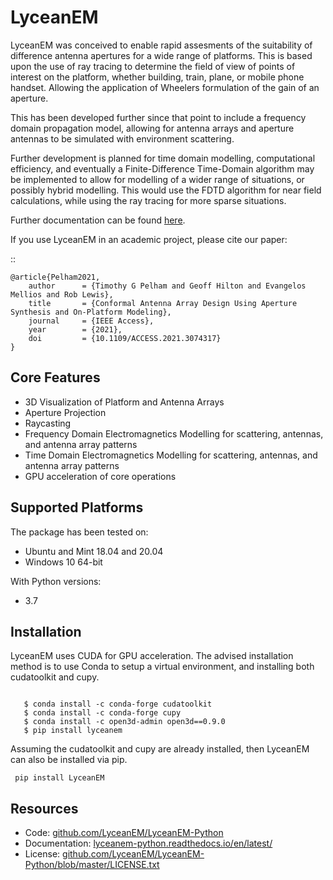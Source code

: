 # LyceanEM

LyceanEM was conceived to enable rapid assesments of the suitability of difference antenna apertures for a wide range of platforms.
This is based upon the use of ray tracing to determine the field of view of points of interest on the platform, whether building, train, plane, or mobile phone handset. Allowing the application of Wheelers formulation of the gain of an aperture.

This has been developed further since that point to include a frequency domain propagation model, allowing for antenna arrays and aperture antennas to be simulated with environment scattering.

Further development is planned for time domain modelling, computational efficiency, and eventually a Finite-Difference Time-Domain algorithm may be implemented to allow for modelling of a wider range of situations, or possibly hybrid modelling. This would use the FDTD algorithm for near field calculations, while using the ray tracing for more sparse situations.

Further documentation can be found [here](https://lyceanem-python.readthedocs.io/en/latest/index.html).

If you use LyceanEM in an academic project, please cite our paper:

::

    @article{Pelham2021,
        author      = {Timothy G Pelham and Geoff Hilton and Evangelos Mellios and Rob Lewis},
        title       = {Conformal Antenna Array Design Using Aperture Synthesis and On-Platform Modeling},
        journal     = {IEEE Access},
        year        = {2021},
        doi         = {10.1109/ACCESS.2021.3074317}
    }

## Core Features

* 3D Visualization of Platform and Antenna Arrays
* Aperture Projection
* Raycasting
* Frequency Domain Electromagnetics Modelling for scattering, antennas, and antenna array patterns
* Time Domain Electromagnetics Modelling for scattering, antennas, and antenna array patterns
* GPU acceleration of core operations

## Supported Platforms


The package has been tested on:

* Ubuntu and Mint 18.04 and 20.04
* Windows 10 64-bit

With Python versions:

* 3.7

## Installation

LyceanEM uses CUDA for GPU acceleration. The advised installation method is to use Conda to setup a virtual
environment, and installing both cudatoolkit and cupy.

```

   $ conda install -c conda-forge cudatoolkit
   $ conda install -c conda-forge cupy
   $ conda install -c open3d-admin open3d==0.9.0
   $ pip install lyceanem

```
Assuming the cudatoolkit and cupy are already installed, then LyceanEM can also be installed via pip.

```
 pip install LyceanEM
```
## Resources

* Code: [github.com/LyceanEM/LyceanEM-Python](https://github.com/LyceanEM/LyceanEM-Python)
* Documentation: [lyceanem-python.readthedocs.io/en/latest/](https://lyceanem-python.readthedocs.io/en/latest/)
* License: [github.com/LyceanEM/LyceanEM-Python/blob/master/LICENSE.txt](https://github.com/LyceanEM/LyceanEM-Python/blob/master/LICENSE.txt)
